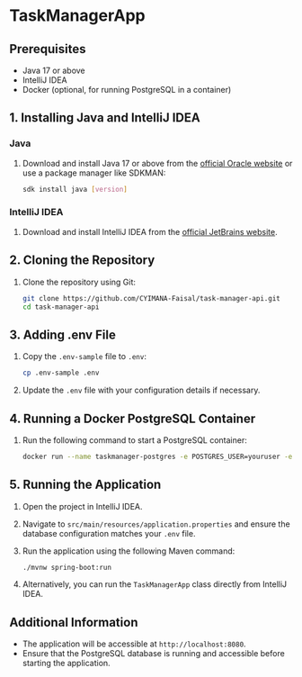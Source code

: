 # TaskManagerApp

## Prerequisites

- Java 17 or above
- IntelliJ IDEA
- Docker (optional, for running PostgreSQL in a container)

## 1. Installing Java and IntelliJ IDEA

### Java

1. Download and install Java 17 or above from the [official Oracle website](https://www.oracle.com/java/technologies/javase-jdk17-downloads.html) or use a package manager like SDKMAN:
    ```sh
    sdk install java [version]
    ```

### IntelliJ IDEA

1. Download and install IntelliJ IDEA from the [official JetBrains website](https://www.jetbrains.com/idea/download/).

## 2. Cloning the Repository

1. Clone the repository using Git:
    ```sh
    git clone https://github.com/CYIMANA-Faisal/task-manager-api.git
    cd task-manager-api
    ```

## 3. Adding .env File

1. Copy the `.env-sample` file to `.env`:
    ```sh
    cp .env-sample .env
    ```

2. Update the `.env` file with your configuration details if necessary.

## 4. Running a Docker PostgreSQL Container

1. Run the following command to start a PostgreSQL container:
    ```sh
    docker run --name taskmanager-postgres -e POSTGRES_USER=youruser -e POSTGRES_PASSWORD=your-password -e POSTGRES_DB=taskmanager_db -d -p 5432:5432 postgres
    ```

## 5. Running the Application

1. Open the project in IntelliJ IDEA.

2. Navigate to `src/main/resources/application.properties` and ensure the database configuration matches your `.env` file.

3. Run the application using the following Maven command:
    ```sh
    ./mvnw spring-boot:run
    ```

4. Alternatively, you can run the `TaskManagerApp` class directly from IntelliJ IDEA.

## Additional Information

- The application will be accessible at `http://localhost:8080`.
- Ensure that the PostgreSQL database is running and accessible before starting the application.